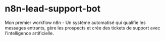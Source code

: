 # n8n-lead-support-bot
Mon premier workflow n8n - Un système automatisé qui qualifie les messages entrants, gère les prospects et crée des tickets de support avec l'intelligence artificielle.
